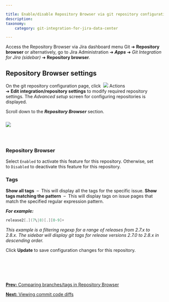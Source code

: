 ```yaml
---

title: Enable/disable Repository Browser via git repository configuration page
description:
taxonomy:
    category: git-integration-for-jira-data-center

---
```


Access the Repository Browser via Jira dashboard menu Git ➜ **Repository browser** or alternatively, go to Jira Administration ➜ _**Apps**_ ➜ _Git Integration for Jira_ _(sidebar)_ ➜ **Repository browser**.

## Repository Browser settings

On the git repository configuration page, click &nbsp;<img src='/wp-content/uploads/actions-icon.png' /> Actions ➜ **Edit** **integration/repository settings** to modify required repository settings. The _Advanced setup_ screen for configuring repositories is displayed.

Scroll down to the _**Repository Browser**_ section.

<img src='/wp-content/uploads/gij-git-viewer-configuration.png' style='display:block;margin:25px auto;max-width:100%' />

<br>

### Repository Browser

Select `Enabled` to activate this feature for this repository. Otherwise, set to `Disabled` to deactivate this feature for this repository.

### Tags

**Show all tags**  –  This will display all the tags for the specific issue.
**Show tags matching the pattern**  –  This will display tags on issue pages that match the specified regular expression pattern.

_**For example:**_<br>
```java
release2[.](7\|8)[.][0-9]+
```

_This example is a filtering regexp for a range of releases from 2.7.x to 2.8.x. The sidebar will display git tags for release versions 2.7.0 to 2.8.x in descending order._

Click **Update** to save configuration changes for this repository.

<p>&nbsp;</p>

<br>
<br>

[**Prev:** Comparing branches/tags in Repository Browser](/git-integration-for-jira-data-center/comparing-branches-tags-in-repository-browser-gij-self-managed)

[**Next:** Viewing commit code diffs](/git-integration-for-jira-data-center/viewing-commit-code-diffs-gij-self-managed)


